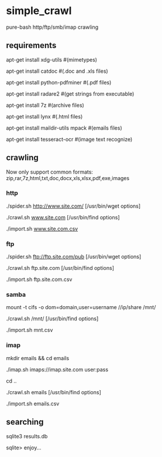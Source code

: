 # simple_crawl
pure-bash http/ftp/smb/imap crawling

## requirements
apt-get install xdg-utils #(mimetypes)

apt-get install catdoc #(.doc and .xls files)

apt-get install python-pdfminer #(.pdf files)

apt-get install radare2 #(get strings from executable)

apt-get install 7z #(archive files)

apt-get install lynx #(.html files)

apt-get install maildir-utils mpack #(emails files)

apt-get install tesseract-ocr #(image text recognize)


## crawling
Now only support common formats: zip,rar,7z,html,txt,doc,docx,xls,xlsx,pdf,exe,images


### http
./spider.sh http://www.site.com/ [/usr/bin/wget options]

./crawl.sh www.site.com [/usr/bin/find options]

./import.sh www.site.com.csv


### ftp
./spider.sh ftp://ftp.site.com/pub [/usr/bin/wget options]

./crawl.sh ftp.site.com [/usr/bin/find options]

./import.sh ftp.site.com.csv


### samba
mount -t cifs -o dom=domain,user=username //ip/share /mnt/

./crawl.sh /mnt/ [/usr/bin/find options]

./import.sh mnt.csv


### imap
mkdir emails && cd emails

./imap.sh imaps://imap.site.com user:pass

cd ..

./crawl.sh emails [/usr/bin/find options]

./import.sh emails.csv


## searching
sqlite3 results.db

sqlite> enjoy...
